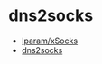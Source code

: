 # dns2socks

* [lparam/xSocks](https://github.com/lparam/xSocks)
* [dns2socks](https://sourceforge.net/projects/dns2socks/)
